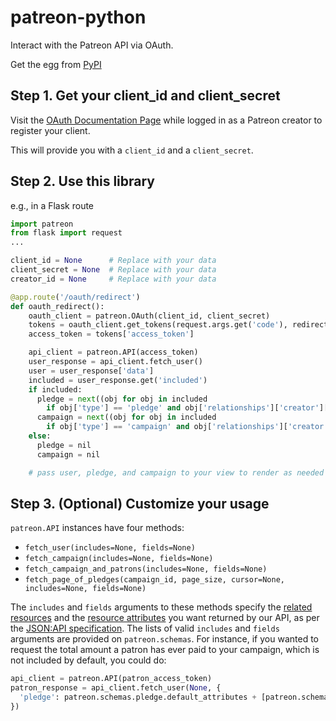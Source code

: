 # patreon-python
Interact with the Patreon API via OAuth.

Get the egg from [PyPI](https://pypi.python.org/pypi/patreon)


Step 1. Get your client_id and client_secret
---
Visit the [OAuth Documentation Page](https://www.patreon.com/oauth2/documentation)
while logged in as a Patreon creator to register your client.

This will provide you with a `client_id` and a `client_secret`.


Step 2. Use this library
---
e.g., in a Flask route
```python
import patreon
from flask import request
...

client_id = None      # Replace with your data
client_secret = None  # Replace with your data
creator_id = None     # Replace with your data

@app.route('/oauth/redirect')
def oauth_redirect():
    oauth_client = patreon.OAuth(client_id, client_secret)
    tokens = oauth_client.get_tokens(request.args.get('code'), redirect_uri)
    access_token = tokens['access_token']

    api_client = patreon.API(access_token)
    user_response = api_client.fetch_user()
    user = user_response['data']
    included = user_response.get('included')
    if included:
      pledge = next((obj for obj in included
        if obj['type'] == 'pledge' and obj['relationships']['creator']['data']['id'] == creator_id), None)
      campaign = next((obj for obj in included
        if obj['type'] == 'campaign' and obj['relationships']['creator']['data']['id'] == creator_id), None)
    else:
      pledge = nil
      campaign = nil

    # pass user, pledge, and campaign to your view to render as needed
```


Step 3. (Optional) Customize your usage
---
`patreon.API` instances have four methods:
* `fetch_user(includes=None, fields=None)`
* `fetch_campaign(includes=None, fields=None)`
* `fetch_campaign_and_patrons(includes=None, fields=None)`
* `fetch_page_of_pledges(campaign_id, page_size, cursor=None, includes=None, fields=None)`

The `includes` and `fields` arguments to these methods specify
the [related resources](http://jsonapi.org/format/#fetching-includes)
and the [resource attributes](http://jsonapi.org/format/#fetching-sparse-fieldsets)
you want returned by our API, as per the [JSON:API specification](http://jsonapi.org/).
The lists of valid `includes` and `fields` arguments are provided on `patreon.schemas`.
For instance, if you wanted to request the total amount a patron has ever paid to your campaign,
which is not included by default, you could do:
```python
api_client = patreon.API(patron_access_token)
patron_response = api_client.fetch_user(None, {
  'pledge': patreon.schemas.pledge.default_attributes + [patreon.schemas.pledge.Attributes.total_historical_amount_cents]
})
```